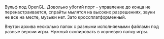 Вульф под OpenGL. Довольно убогий порт - управление до конца не перенастраивается, спрайты мылятся на высоких разрешениях, звуки не все на месте, музыки нет. Зато кроссплатформенный.

Внутри архива несколько папок с разными исполняемыми файлами под разные версии игры. Нужный скопировать в корневую папку игры.
